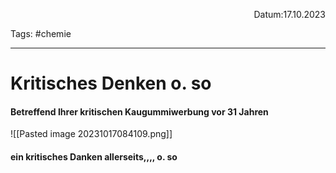 <p align="right">Datum:17.10.2023</p>

Tags: #chemie 

---

# Kritisches Denken o. so
#### Betreffend Ihrer kritischen Kaugummiwerbung vor 31 Jahren
![[Pasted image 20231017084109.png]]
#### ein kritisches Danken allerseits,,,, o. so
